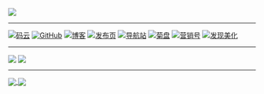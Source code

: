 <img src="https://gitee.com/ifwlzs/img/raw/master/img/IMG_20170624_001814.jpg">

---

[![码云](https://img.shields.io/badge/码云-ifwlzs-46954A)](https://gitee.com/ifwlzs)
[![GitHub](https://img.shields.io/badge/GitHub-ifwlzs-46954A)](https://github.com/ifwlzs)
[![博客](https://img.shields.io/badge/博客-菊博-0AA687)](https://ifwlzs.github.io)
[![发布页](https://img.shields.io/badge/发布页-菊汇-0AA687)](https://ifwlzs.github.io/show-ss-ak)
[![导航站](https://img.shields.io/badge/导航-菊搜-0AA687)](https://ifwlzs.github.io/ss)
[![菊盘](https://img.shields.io/badge/网站-菊盘-0AA687)](https://ifwlzs.github.io/toPan)
[![营销号](https://img.shields.io/badge/工具-营销号文章生成-488FB3)](https://ifwlzs.github.io/createYXHcopy)
[![发现美化](https://img.shields.io/badge/工具-[阅读]APP美化发现-488FB3)](https://ifwlzs.github.io/YueDuBackup/tool)

---

<a href="#"><img align="center" src="https://github-readme-stats.vercel.app/api?username=ifwlzs&theme=gotham&show_icons=true" /></a>
<a href="#"><img align="center" src="https://github-readme-stats.vercel.app/api/top-langs/?username=ifwlzs&theme=gotham&show_icons=true&card_width=400" /></a>

---

<a href="https://github.com/ifwlzs/YueDuBackup">
  <img align="center" src="https://github-readme-stats.vercel.app/api/pin/?username=ifwlzs&repo=YueDuBackup&theme=gotham&show_icons=true&show_owner=true" />
</a>

<a href="https://github.com/ifwlzs/tampermonkeyScript">
  <img align="center" src="https://github-readme-stats.vercel.app/api/pin/?username=ifwlzs&repo=tampermonkeyScript&theme=gotham&show_icons=true&show_owner=true" />
</a>







